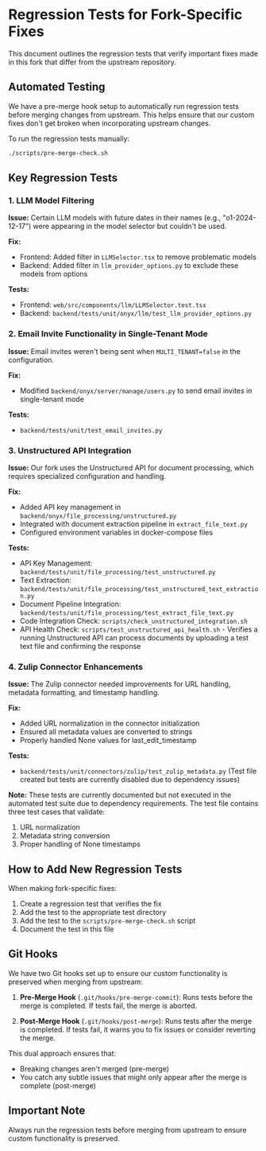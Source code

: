 # Regression Tests for Fork-Specific Fixes

This document outlines the regression tests that verify important fixes made in this fork that differ from the upstream repository.

## Automated Testing

We have a pre-merge hook setup to automatically run regression tests before merging changes from upstream. This helps ensure that our custom fixes don't get broken when incorporating upstream changes.

To run the regression tests manually:

```bash
./scripts/pre-merge-check.sh
```

## Key Regression Tests

### 1. LLM Model Filtering

**Issue:** Certain LLM models with future dates in their names (e.g., "o1-2024-12-17") were appearing in the model selector but couldn't be used.

**Fix:** 
- Frontend: Added filter in `LLMSelector.tsx` to remove problematic models
- Backend: Added filter in `llm_provider_options.py` to exclude these models from options

**Tests:** 
- Frontend: `web/src/components/llm/LLMSelector.test.tsx`
- Backend: `backend/tests/unit/onyx/llm/test_llm_provider_options.py`

### 2. Email Invite Functionality in Single-Tenant Mode

**Issue:** Email invites weren't being sent when `MULTI_TENANT=false` in the configuration.

**Fix:** 
- Modified `backend/onyx/server/manage/users.py` to send email invites in single-tenant mode

**Tests:**
- `backend/tests/unit/test_email_invites.py`

### 3. Unstructured API Integration

**Issue:** Our fork uses the Unstructured API for document processing, which requires specialized configuration and handling.

**Fix:**
- Added API key management in `backend/onyx/file_processing/unstructured.py`
- Integrated with document extraction pipeline in `extract_file_text.py`
- Configured environment variables in docker-compose files

**Tests:**
- API Key Management: `backend/tests/unit/file_processing/test_unstructured.py`
- Text Extraction: `backend/tests/unit/file_processing/test_unstructured_text_extraction.py`
- Document Pipeline Integration: `backend/tests/unit/file_processing/test_extract_file_text.py`
- Code Integration Check: `scripts/check_unstructured_integration.sh`
- API Health Check: `scripts/test_unstructured_api_health.sh` - Verifies a running Unstructured API can process documents by uploading a test text file and confirming the response

### 4. Zulip Connector Enhancements

**Issue:** The Zulip connector needed improvements for URL handling, metadata formatting, and timestamp handling.

**Fix:**
- Added URL normalization in the connector initialization
- Ensured all metadata values are converted to strings
- Properly handled None values for last_edit_timestamp

**Tests:**
- `backend/tests/unit/connectors/zulip/test_zulip_metadata.py` (Test file created but tests are currently disabled due to dependency issues)

**Note:** These tests are currently documented but not executed in the automated test suite due to dependency requirements. The test file contains three test cases that validate:
1. URL normalization
2. Metadata string conversion
3. Proper handling of None timestamps

## How to Add New Regression Tests

When making fork-specific fixes:

1. Create a regression test that verifies the fix
2. Add the test to the appropriate test directory
3. Add the test to the `scripts/pre-merge-check.sh` script
4. Document the test in this file

## Git Hooks

We have two Git hooks set up to ensure our custom functionality is preserved when merging from upstream:

1. **Pre-Merge Hook** (`.git/hooks/pre-merge-commit`): Runs tests before the merge is completed. If tests fail, the merge is aborted.

2. **Post-Merge Hook** (`.git/hooks/post-merge`): Runs tests after the merge is completed. If tests fail, it warns you to fix issues or consider reverting the merge.

This dual approach ensures that:
- Breaking changes aren't merged (pre-merge)
- You catch any subtle issues that might only appear after the merge is complete (post-merge)

## Important Note

Always run the regression tests before merging from upstream to ensure custom functionality is preserved. 